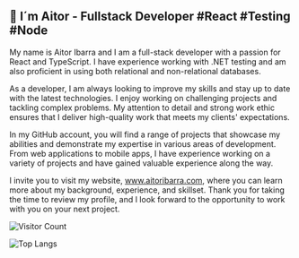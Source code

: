 ##  👋 I´m Aitor - Fullstack Developer  #React #Testing #Node 

My name is Aitor Ibarra and I am a full-stack developer with a passion for React and TypeScript. I have experience working with .NET testing and am also proficient in using both relational and non-relational databases.

As a developer, I am always looking to improve my skills and stay up to date with the latest technologies. I enjoy working on challenging projects and tackling complex problems. My attention to detail and strong work ethic ensures that I deliver high-quality work that meets my clients' expectations.

In my GitHub account, you will find a range of projects that showcase my abilities and demonstrate my expertise in various areas of development. From web applications to mobile apps, I have experience working on a variety of projects and have gained valuable experience along the way.

I invite you to visit my website, www.aitoribarra.com, where you can learn more about my background, experience, and skillset. Thank you for taking the time to review my profile, and I look forward to the opportunity to work with you on your next project.


![Visitor Count](https://profile-counter.glitch.me/{aitor-i}/count.svg)

![Top Langs](https://github-readme-stats.vercel.app/api/top-langs/?username=aitor-i&layout=donut&bg_color=00000000)
